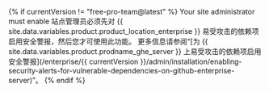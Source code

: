 {% if currentVersion != "free-pro-team@latest" %}
Your site administrator must enable
站点管理员必须先对 {{ site.data.variables.product.product_location_enterprise }} 易受攻击的依赖项启用安全警报，然后您才可使用此功能。 更多信息请参阅“[为 {{ site.data.variables.product.prodname_ghe_server }} 上易受攻击的依赖项启用安全警报](/enterprise/{{ currentVersion }}/admin/installation/enabling-security-alerts-for-vulnerable-dependencies-on-github-enterprise-server)”。
{% endif %}

